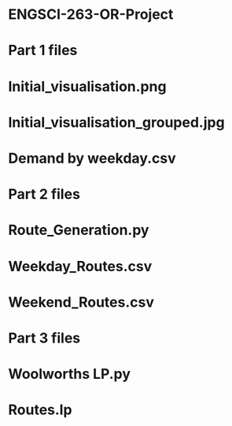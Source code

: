 # ENGSCI-263-OR-Project

# Part 1 files

# Initial_visualisation.png
# Initial_visualisation_grouped.jpg
# Demand by weekday.csv

# Part 2 files

# Route_Generation.py
# Weekday_Routes.csv
# Weekend_Routes.csv

# Part 3 files

# Woolworths LP.py
# Routes.lp
